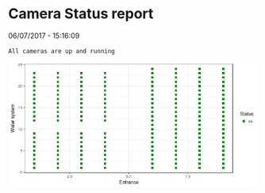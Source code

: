 Camera Status report
================
06/07/2017 - 15:16:09

    All cameras are up and running

![](camreport_files/figure-markdown_github/unnamed-chunk-2-1.png)
